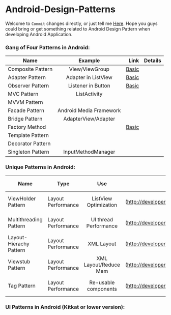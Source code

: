 Android-Design-Patterns
=======================

Welcome to `Commit` changes directly, or just tell me [Here](https://github.com/DonLiangGit/Android-Design-Patterns/issues/1).
Hope you guys could bring or get something related to Android Design Pattern when developing Android Application.

### Gang of Four Patterns in Android:
| Name                  | Example                 | Link  | Details |
| -------------         |:-------------:          | -----:| -----:
| Composite Pattern     | View/ViewGroup          | [Basic](http://javapapers.com/design-patterns/composite-design-pattern/)|
| Adapter Pattern       | Adapter in ListView     | [Basic](http://javapapers.com/design-patterns/adapter-pattern/)|
| Observer Pattern      | Listener in Button      | [Basic](http://shmilyaw-hotmail-com.iteye.com/blog/1557835)|
| MVC Pattern           | ListActivity            | |
| MVVM Pattern          |                         |
| Facade Pattern        | Android Media Framework |
| Bridge Pattern        | AdapterView/Adapter     |
| Factory Method        |                  | [Basic](http://javapapers.com/design-patterns/factory-method-pattern/)
| Template Pattern      |                         |
| Decorator Pattern     |                         |
| Singleton Pattern     | InputMethodManager      |


### Unique Patterns in Android:
| Name                    | Type              | Use                   | Link  | Advanced Link   |
| ----                    | ----              | :----:                | -----:|:------:         |
| ViewHolder Pattern      | Layout Performance| ListView Optimization |[Basic] (http://developer.android.com/training/improving-layouts/smooth-scrolling.html)
| Multithreading Pattern  | Layout Performance| UI thread Performance |[Basic] (http://developer.android.com/training/improving-layouts/smooth-scrolling.html)|[.1](http://www.androiddesignpatterns.com/2014/01/thread-scheduling-in-android.html) [.2](http://www.androiddesignpatterns.com/2012/07/loaders-and-loadermanager-background.html)
| Layout-Hierachy Pattern | Layout Performance| XML Layout            |[Basic] (http://developer.android.com/training/improving-layouts/optimizing-layout.html)
| Viewstub Pattern        | Layout Performance| XML Layout/Reduce Mem |[Basic] (http://developer.android.com/training/improving-layouts/loading-ondemand.html)
| Tag Pattern             | Layout Performance| Re-usable components  |[Basic] (http://developer.android.com/training/improving-layouts/reusing-layouts.html)

### UI Patterns in Android (Kitkat or lower version):

